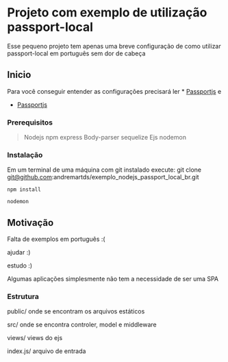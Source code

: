 # Projeto com exemplo de utilização passport-local

Esse pequeno projeto tem apenas uma breve configuração de como utilizar passport-local em português sem dor de cabeça

## Inicio

Para você conseguir entender as configurações precisará ler * [Passportjs](http://www.passportjs.org/docs/configure/) e
* [Passportjs](http://www.passportjs.org/docs/username-password/)

### Prerequisitos

> Nodejs
> npm
> express
> Body-parser 
> sequelize
> Ejs
> nodemon

### Instalação

Em um terminal de uma máquina com git instalado execute: git clone git@github.com:andremartds/exemplo_nodejs_passport_local_br.git

```
npm install

nodemon

```

## Motivação

<p> Falta de exemplos em português :( </p>
<p> ajudar :) </p>
<p> estudo :) </p>
<p> Algumas aplicações simplesmente não tem a necessidade de ser uma SPA </p>

### Estrutura

<p> public/ onde se encontram os arquivos estáticos </p>
<p> src/ onde se encontra controler, model e middleware </p>
<p> views/ views do ejs </p>
<p> index.js/ arquivo de entrada </p>

